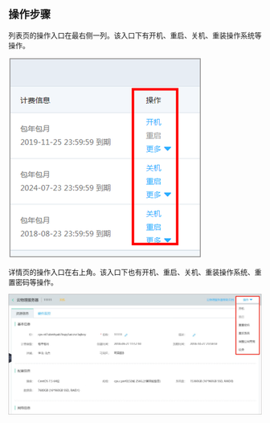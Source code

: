 ## 操作步骤

列表页的操作入口在最右侧一列。该入口下有开机、重启、关机、重装操作系统等操作。

![列表页的操作入口](https://github.com/jdcloudcom/cn/blob/cn-distributed-cloud-physical-service/documentation/Hyper-Converged-IDC/Distributed-Cloud-Physical-Server/Image/DCPS-015.png)

详情页的操作入口在右上角。该入口下也有开机、重启、关机、重装操作系统、重置密码等操作。

![详情页的操作入口](https://github.com/jdcloudcom/cn/blob/edit/image/Hyper-Converged-IDC/Cloud-Physical-Server/CPS008.png)
